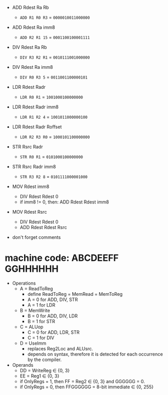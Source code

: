 - ADD Rdest Ra Rb
  - `ADD R1 R0 R3` = `0000010011000000`
- ADD Rdest Ra imm8
  - `ADD R2 R1 15` = `0001100100001111`

- DIV Rdest Ra Rb
  - `DIV R3 R2 R1` = `0010111001000000`
- DIV Rdest Ra imm8
  - `DIV R0 R3 5` = `0011001100000101`

- LDR Rdest Radr
  - `LDR R0 R1` = `1001000100000000`
- LDR Rdest Radr imm8
  - `LDR R1 R2 4` = `1001011000000100`
- LDR Rdest Radr Roffset
  - `LDR R2 R3 R0` = `1000101100000000`

- STR Rsrc Radr
  - `STR R0 R1` = `0101000100000000`
- STR Rsrc Radr imm8
  - `STR R3 R2 8` = `0101111000001000`

- MOV Rdest imm8
  - DIV Rdest Rdest 0
  - if imm8 != 0, then: ADD Rdest Rdest imm8
- MOV Rdest Rsrc
  - DIV Rdest Rdest 0
  - ADD Rdest Rdest Rsrc

- don't forget comments


# machine code: ABCDEEFF GGHHHHHH
- Operations
  - A = ReadToReg 
    - define ReadToReg = MemRead = MemToReg
    - A = 0 for ADD, DIV, STR
    - A = 1 for LDR
  - B = MemWrite
    - B = 0 for ADD, DIV, LDR 
    - B = 1 for STR
  - C = ALUop
    - C = 0 for ADD, LDR, STR
    - C = 1 for DIV
  - D = UseImm
    - replaces Reg2Loc and ALUsrc.
    - depends on syntax, therefore it is detected for each occurrence by the compiler.
- Operands
  - DD = WriteReg ∈ {0, 3}
  - EE = Reg1 ∈ {0, 3}
  - if OnlyRegs = 1, then FF = Reg2 ∈ {0, 3} and GGGGGG = 0.
  - if OnlyRegs = 0, then FFGGGGGG = 8-bit immediate ∈ {0, 255}